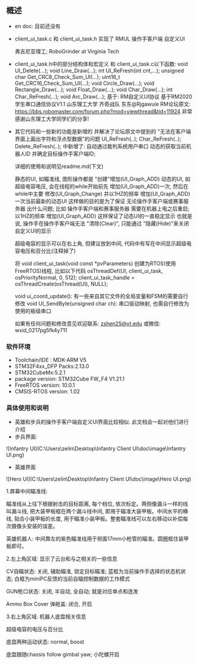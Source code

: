 ## 概述

- en doc: 目前还没有

- client_ui_task.c 和 client_ui_task.h 实现了 RMUL 操作手客户端 自定义UI

  弗吉尼亚理工; RoboGrinder at Virginia Tech

  

- client_ui_task.h中的部分结构体和宏定义 
  和 client_ui_task.c以下函数:
  void UI_Delete(...);
  void Line_Draw(...);
  int UI_ReFresh(int cnt,...);
  unsigned char Get_CRC8_Check_Sum_UI(...);
  uint16_t Get_CRC16_Check_Sum_UI(...);
  void Circle_Draw(...);
  void Rectangle_Draw(...);
  void Float_Draw(...);
  void Char_Draw(...);
  int Char_ReFresh(...);
  void Arc_Draw(...);
  基于:
  RM自定义UI协议       基于RM2020学生串口通信协议V1.1
  山东理工大学 齐奇战队 东东@Rjgawuie
  RM论坛原文: https://bbs.robomaster.com/forum.php?mod=viewthread&tid=11924
  非常感谢山东理工大学同学们的分享!



- 其它代码和一些新的功能是新增的 并解决了论坛原文中提到的 "无法在客户端界面上画出字符和浮点型数据"的问题
  UI_ReFresh(..); Char_ReFresh(..); Delete_ReFresh(..); 中新增了: 自动通过裁判系统用户串口 动态的获取当前机器人ID 并确定目标操作手客户端ID;

  详细的使用和说明见readme.md(下文)

  静态的UI, 如瞄准线, 图形操作都是 "创建"增加(UI_Graph_ADD)
  动态的UI, 如超级电容电压, 会在线程的while开始前先 增加(UI_Graph_ADD)一次, 然后在while中主要 修改(UI_Graph_Change) 并以1HZ的频率 增加(UI_Graph_ADD) 一次当前最新的动态UI
  	这样做的目的是为了保证 无论操作手客户端或赛事服务器 出什么问题; 比如 操作手客户端和赛事服务器 需要在机器上电之后重启; 以1HZ的频率 增加(UI_Graph_ADD) 这样保证了动态UI的一直稳定显示
  	也就是说, 操作手在操作手客户端无法 "清除(Clear)", 只能通过 "隐藏(Hide)"来关闭自定义UI的显示

  超级电容的显示可以在右上角, 但建议放到中间, 代码中有写在中间显示超级电容电压和百分比(注释掉了)

  将 void client_ui_task(void const *pvParameters) 创建为RTOS(使用FreeRTOS)线程, 比如以下代码
  osThreadDef(UI, client_ui_task, osPriorityNormal, 0, 512);
  client_ui_task_handle =  osThreadCreate(osThread(UI), NULL);

  void ui_coord_update(): 有一些来自其它文件的全局变量和FSM的需要自行修改
  void UI_SendByte(unsigned char ch): 串口驱动映射, 也需自行修改为使用的板级串口

  如果有任何问题和修改意见欢迎联系: zshen25@vt.edu
  或微信: wxid_0217pg5fk4y711

### 软件环境

 - Toolchain/IDE : MDK-ARM V5
 - STM32F4xx_DFP Packs:2.13.0
 - STM32CubeMx:5.2.1
 - package version: STM32Cube FW_F4 V1.21.1
 - FreeRTOS version: 10.0.1
 - CMSIS-RTOS version: 1.02

### 具体使用和说明

- 英雄和步兵的操作手客户端自定义UI界面比较相似. 此文档会一起对他们进行介绍
- 步兵界面:

![Infantry UI](C:\Users\zelin\Desktop\Infantry Client UI\doc\image\Infantry UI.png)

- 英雄界面

![Hero UI](C:\Users\zelin\Desktop\Infantry Client UI\doc\image\Hero UI.png)

1.屏幕中间瞄准线:

瞄准线从上往下根据射击的目标距离, 每个档位, 依次标定。两侧像漏斗一样的线叫漏斗线, 把大装甲板框在两个漏斗线中间, 即用于瞄准大装甲板。中间水平的横线, 贴合小装甲板的长度, 用于瞄准小装甲板。整套瞄准线可以左右移动以补偿每次摄像头安装的误差。

英雄机器人: 中间靠左的紫色瞄准线用于侧面17mm小枪管的瞄准。圆圈框住装甲板即可。

2.左上角区域: 显示了云台和与之相关的一些信息

CV自瞄状态: 关闭, 辅助瞄准, 锁定目标瞄准; 蓝框为当前操作手选择的状态机状态; 白框为miniPC反馈的当前自瞄控制数据的工作模式

GUN枪口状态: 关闭, 半自动, 全自动; 就是对应单点和连发

Ammo Box Cover 弹舱盖: 闭合, 开启

3.右上角区域: 机器人底盘相关信息

超级电容的电压与百分比

底盘两种运动状态: normal, boost

底盘跟随chassis follow gimbal yaw; 小陀螺开启